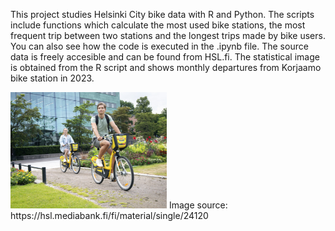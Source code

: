 This project studies Helsinki City bike data with R and Python. The scripts include functions which calculate the most used bike stations, the most frequent trip between two stations and the longest trips made by bike users. You can also see how the code is executed in the .ipynb file. The source data is freely accesible and can be found from HSL.fi. The statistical image is obtained from the R script and shows monthly departures from Korjaamo bike station in 2023.

<img src="HSL_bikes.png" alt="HSL_bikes" width="250"/>
Image source: https://hsl.mediabank.fi/fi/material/single/24120
